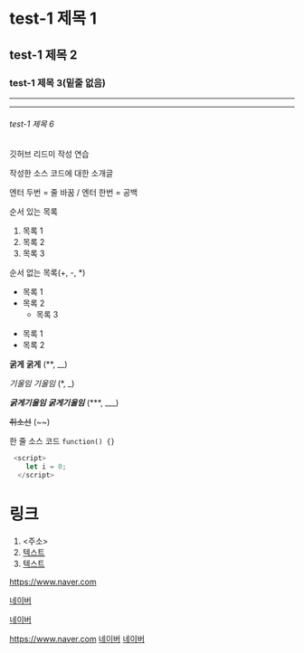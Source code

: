 # test-1 제목 1
## test-1 제목 2
### test-1 제목 3(밑줄 없음)
***
---
###### test-1 제목 6

깃허브 리드미 작성 연습

작성한 소스 코드에 대한 소개글

엔터 두번 = 줄 바꿈 
/ 엔터 한번 = 공백

순서 있는 목록
1. 목록 1
2. 목록 2
3. 목록 3

순서 없는 목록(+, -, *)
+ 목록 1
+ 목록 2
  + 목록 3
- 목록 1
- 목록 2


**굵게** __굵게__ (**, __)

*기울임* _기울임_ (*, _)

***굵게기울임*** ___굵게기울임___ (***, ___)

~~취소선~~ (~~)

한 줄 소스 코드 `function() {}`

``` javascript
 <script>
    let i = 0;
  </script>
```

# 링크
1. <주소>
2. [텍스트](주소)
3. [텍스트](주소, "부가 설명")

<https://www.naver.com>

[네이버](https://www.naver.com)

[네이버](https://www.naver.com, "클릭하여 이동")

<a>https://www.naver.com</a>
<a href="주소">네이버</a>
<a href="주소" alt="설명글">네이버</a>

